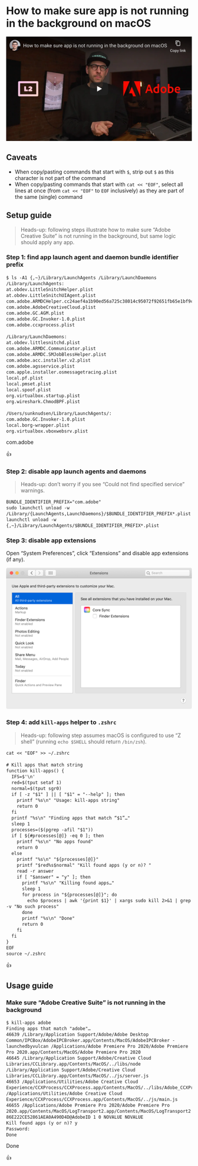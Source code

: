 <!--
Title: How to make sure app is not running in the background on macOS
Description: Learn how to how to make sure app is not running in the background on macOS.
Author: Sun Knudsen <https://github.com/sunknudsen>
Contributors: Sun Knudsen <https://github.com/sunknudsen>
Reviewers:
Publication date: 2021-01-04T15:53:29.749Z
Listed: true
-->

# How to make sure app is not running in the background on macOS

[![How to make sure app is not running in the background on macOS](how-to-make-sure-app-is-not-running-in-the-background-on-macos.png)](https://www.youtube.com/watch?v=mSibcNslSK8 "How to make sure app is not running in the background on macOS")

## Caveats

- When copy/pasting commands that start with `$`, strip out `$` as this character is not part of the command
- When copy/pasting commands that start with `cat << "EOF"`, select all lines at once (from `cat << "EOF"` to `EOF` inclusively) as they are part of the same (single) command

## Setup guide

> Heads-up: following steps illustrate how to make sure “Adobe Creative Suite” is not running in the background, but same logic should apply any app.

### Step 1: find app launch agent and daemon bundle identifier prefix

```console
$ ls -A1 {,~}/Library/LaunchAgents /Library/LaunchDaemons
/Library/LaunchAgents:
at.obdev.LittleSnitchHelper.plist
at.obdev.LittleSnitchUIAgent.plist
com.adobe.ARMDCHelper.cc24aef4a1b90ed56a725c38014c95072f92651fb65e1bf9c8e43c37a23d420d.plist
com.adobe.AdobeCreativeCloud.plist
com.adobe.GC.AGM.plist
com.adobe.GC.Invoker-1.0.plist
com.adobe.ccxprocess.plist

/Library/LaunchDaemons:
at.obdev.littlesnitchd.plist
com.adobe.ARMDC.Communicator.plist
com.adobe.ARMDC.SMJobBlessHelper.plist
com.adobe.acc.installer.v2.plist
com.adobe.agsservice.plist
com.apple.installer.osmessagetracing.plist
local.pf.plist
local.pmset.plist
local.spoof.plist
org.virtualbox.startup.plist
org.wireshark.ChmodBPF.plist

/Users/sunknudsen/Library/LaunchAgents/:
com.adobe.GC.Invoker-1.0.plist
local.borg-wrapper.plist
org.virtualbox.vboxwebsrv.plist
```

com.adobe

👍

### Step 2: disable app launch agents and daemons

> Heads-up: don’t worry if you see “Could not find specified service” warnings.

```shell
BUNDLE_IDENTIFIER_PREFIX="com.adobe"
sudo launchctl unload -w /Library/{LaunchAgents,LaunchDaemons}/$BUNDLE_IDENTIFIER_PREFIX*.plist
launchctl unload -w {,~}/Library/LaunchAgents/$BUNDLE_IDENTIFIER_PREFIX*.plist
```

### Step 3: disable app extensions

Open “System Preferences”, click “Extensions” and disable app extensions (if any).

![core-sync](./core-sync.png?shadow=1)

### Step 4: add `kill-apps` helper to `.zshrc`

> Heads-up: following step assumes macOS is configured to use “Z shell” (running `echo $SHELL` should return `/bin/zsh`).

```shell
cat << "EOF" >> ~/.zshrc

# Kill apps that match string
function kill-apps() {
  IFS=$'\n'
  red=$(tput setaf 1)
  normal=$(tput sgr0)
  if [ -z "$1" ] || [ "$1" = "--help" ]; then
    printf "%s\n" "Usage: kill-apps string"
    return 0
  fi
  printf "%s\n" "Finding apps that match “$1”…"
  sleep 1
  processes=($(pgrep -afil "$1"))
  if [ ${#processes[@]} -eq 0 ]; then
    printf "%s\n" "No apps found"
    return 0
  else
    printf "%s\n" "${processes[@]}"
    printf "$red%s$normal" "Kill found apps (y or n)? "
    read -r answer
    if [ "$answer" = "y" ]; then
      printf "%s\n" "Killing found apps…"
      sleep 1
      for process in "${processes[@]}"; do
        echo $process | awk '{print $1}' | xargs sudo kill 2>&1 | grep -v "No such process"
      done
      printf "%s\n" "Done"
      return 0
    fi
  fi
}
EOF
source ~/.zshrc
```

👍

## Usage guide

### Make sure “Adobe Creative Suite” is not running in the background

```console
$ kill-apps adobe
Finding apps that match "adobe"…
46639 /Library/Application Support/Adobe/Adobe Desktop Common/IPCBox/AdobeIPCBroker.app/Contents/MacOS/AdobeIPCBroker -launchedbyvulcan /Applications/Adobe Premiere Pro 2020/Adobe Premiere Pro 2020.app/Contents/MacOS/Adobe Premiere Pro 2020
46645 /Library/Application Support/Adobe/Creative Cloud Libraries/CCLibrary.app/Contents/MacOS/../libs/node /Library/Application Support/Adobe/Creative Cloud Libraries/CCLibrary.app/Contents/MacOS/../js/server.js
46653 /Applications/Utilities/Adobe Creative Cloud Experience/CCXProcess/CCXProcess.app/Contents/MacOS/../libs/Adobe_CCXProcess.node /Applications/Utilities/Adobe Creative Cloud Experience/CCXProcess/CCXProcess.app/Contents/MacOS/../js/main.js
46655 /Applications/Adobe Premiere Pro 2020/Adobe Premiere Pro 2020.app/Contents/MacOS/LogTransport2.app/Contents/MacOS/LogTransport2 86E222CE52861AEA0A490D4D@AdobeID 1 0 NOVALUE NOVALUE
Kill found apps (y or n)? y
Password:
Done
```

Done

👍
